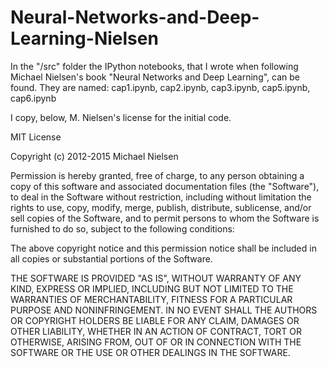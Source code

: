 # Neural-Networks-and-Deep-Learning-Nielsen
In the "/src" folder the IPython notebooks, that I wrote when following Michael Nielsen's book "Neural Networks and Deep Learning", can be found. They are named: cap1.ipynb, cap2.ipynb, cap3.ipynb, cap5.ipynb, cap6.ipynb

I copy, below, M. Nielsen's license for the initial code.




MIT License

Copyright (c) 2012-2015 Michael Nielsen

Permission is hereby granted, free of charge, to any person obtaining
a copy of this software and associated documentation files (the
"Software"), to deal in the Software without restriction, including
without limitation the rights to use, copy, modify, merge, publish,
distribute, sublicense, and/or sell copies of the Software, and to
permit persons to whom the Software is furnished to do so, subject to
the following conditions:

The above copyright notice and this permission notice shall be
included in all copies or substantial portions of the Software.

THE SOFTWARE IS PROVIDED "AS IS", WITHOUT WARRANTY OF ANY KIND,
EXPRESS OR IMPLIED, INCLUDING BUT NOT LIMITED TO THE WARRANTIES OF
MERCHANTABILITY, FITNESS FOR A PARTICULAR PURPOSE AND
NONINFRINGEMENT. IN NO EVENT SHALL THE AUTHORS OR COPYRIGHT HOLDERS BE
LIABLE FOR ANY CLAIM, DAMAGES OR OTHER LIABILITY, WHETHER IN AN ACTION
OF CONTRACT, TORT OR OTHERWISE, ARISING FROM, OUT OF OR IN CONNECTION
WITH THE SOFTWARE OR THE USE OR OTHER DEALINGS IN THE SOFTWARE.
